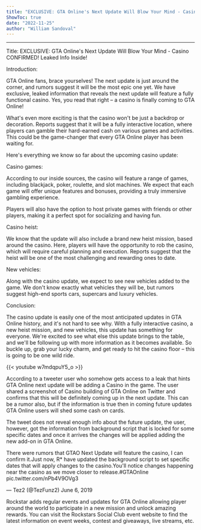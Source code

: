 ```yaml
---
title: "EXCLUSIVE: GTA Online's Next Update Will Blow Your Mind - Casino CONFIRMED! Leaked Info Inside!"
ShowToc: true 
date: "2022-11-25"
author: "William Sandoval"
---
```

*****
Title: EXCLUSIVE: GTA Online's Next Update Will Blow Your Mind - Casino CONFIRMED! Leaked Info Inside!

Introduction:

GTA Online fans, brace yourselves! The next update is just around the corner, and rumors suggest it will be the most epic one yet. We have exclusive, leaked information that reveals the next update will feature a fully functional casino. Yes, you read that right – a casino is finally coming to GTA Online!

What's even more exciting is that the casino won't be just a backdrop or decoration. Reports suggest that it will be a fully interactive location, where players can gamble their hard-earned cash on various games and activities. This could be the game-changer that every GTA Online player has been waiting for.

Here's everything we know so far about the upcoming casino update:

Casino games:

According to our inside sources, the casino will feature a range of games, including blackjack, poker, roulette, and slot machines. We expect that each game will offer unique features and bonuses, providing a truly immersive gambling experience.

Players will also have the option to host private games with friends or other players, making it a perfect spot for socializing and having fun.

Casino heist:

We know that the update will also include a brand new heist mission, based around the casino. Here, players will have the opportunity to rob the casino, which will require careful planning and execution. Reports suggest that the heist will be one of the most challenging and rewarding ones to date.

New vehicles:

Along with the casino update, we expect to see new vehicles added to the game. We don't know exactly what vehicles they will be, but rumors suggest high-end sports cars, supercars and luxury vehicles.

Conclusion:

The casino update is easily one of the most anticipated updates in GTA Online history, and it's not hard to see why. With a fully interactive casino, a new heist mission, and new vehicles, this update has something for everyone. We're excited to see what else this update brings to the table, and we'll be following up with more information as it becomes available. So buckle up, grab your lucky charm, and get ready to hit the casino floor – this is going to be one wild ride.

{{< youtube w7mdqpuY5_o >}} 



According to a tweeter user who somehow gets access to a leak that hints GTA Online next update will be adding a Casino in the game. The user shared a screenshot of Casino building of GTA Online on Twitter and confirms that this will be definitely coming up in the next update. This can be a rumor also, but if the information is true then in coming future updates GTA Online users will shed some cash on cards.
 
The tweet does not reveal enough info about the future update, the user, however, got the information from background script that is locked for some specific dates and once it arrives the changes will be applied adding the new add-on in GTA Online.
 

 
There were rumors that GTAO Next Update will feature the casino, I can confirm it.Just now, R* have updated the background script to set specific dates that will apply changes to the casino.You'll notice changes happening near the casino as we move closer to release.#GTAOnline pic.twitter.com/nPb4V9OVg3
 
— Tez2 (@TezFunz2) June 6, 2019
 
Rockstar adds regular events and updates for GTA Online allowing player around the world to participate in a new mission and unlock amazing rewards. You can visit the Rockstars Social Club event website to find the latest information on event weeks, contest and giveaways, live streams, etc.




